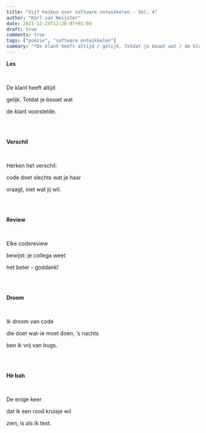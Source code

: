 ```yaml
---
title: "Vijf haikus over software ontwikkelen - Vol. 4"
author: "Karl van Heijster"
date: 2021-12-24T12:26:07+01:00
draft: true
comments: true
tags: ["poëzie", "software ontwikkelen"]
summary: "*De klant heeft altijd / gelijk. Totdat je bouwt wat / de klant voorstelde.*"
---
```


**Les**

<br>

De klant heeft altijd

gelijk. Totdat je bouwt wat

de klant voorstelde.

<br>
<br>

**Verschil**

<br>

Herken het verschil:

code doet slechts wat je haar 

vraagt, niet wat jij wil.

<br>
<br>

**Review**

<br>

Elke codereview 

bewijst: je collega weet

het beter - goddank!

<br>
<br>

**Droom**

<br>

Ik droom van code

die doet wat-ie moet doen, ‘s nachts

ben ik vrij van bugs.

<br>
<br>

**Hè bah**

<br>

De enige keer

dat ik een rood kruisje wil

zien, is als ik test.
